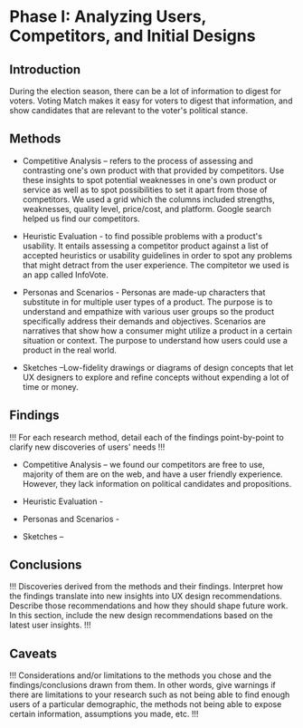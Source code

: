 # Phase I: Analyzing Users, Competitors, and Initial Designs

## Introduction

During the election season, there can be a lot of information to digest for voters. Voting Match makes it easy for voters to digest that information, and show candidates that are relevant to the voter's political stance.

## Methods

* Competitive Analysis – refers to the process of assessing and contrasting one's own product with that provided by competitors. Use these insights to spot potential weaknesses in one's own product or service as well as to spot possibilities to set it apart from those of competitors. We used a grid which the columns included strengths, weaknesses, quality level, price/cost, and platform. Google search helped us find our competitors.

* Heuristic Evaluation - to find possible problems with a product's usability. It entails assessing a competitor product against a list of accepted heuristics or usability guidelines in order to spot any problems that might detract from the user experience. The  compitetor we used is an app called InfoVote.

* Personas and Scenarios - Personas are made-up characters that substitute in for multiple user types of a product. The purpose is to understand and empathize with various user groups so the product specifically address their demands and objectives. Scenarios are narratives that show how a consumer might utilize a product in a certain situation or context. The purpose to understand how users could use a product in the real world.

* Sketches –Low-fidelity drawings or diagrams of design concepts that let UX designers to explore and refine concepts without expending a lot of time or money.


## Findings

!!! For each research method, detail each of the findings point-by-point to clarify new discoveries of users' needs !!!

* Competitive Analysis – we found our competitors are free to use, majority of them are on the web, and have a user friendly experience. However, they lack information on political candidates and propositions. 

* Heuristic Evaluation -

* Personas and Scenarios -

* Sketches –

## Conclusions

!!! Discoveries derived from the methods and their findings. Interpret how the findings translate into new insights into UX design recommendations. Describe those recommendations and how they should shape future work. In this section, include the new design recommendations based on the latest user insights. !!!

## Caveats

!!! Considerations and/or limitations to the methods you chose and the findings/conclusions drawn from them. In other words, give warnings if there are limitations to your research such as not being able to find enough users of a particular demographic, the methods not being able to expose certain information, assumptions you made, etc. !!!
